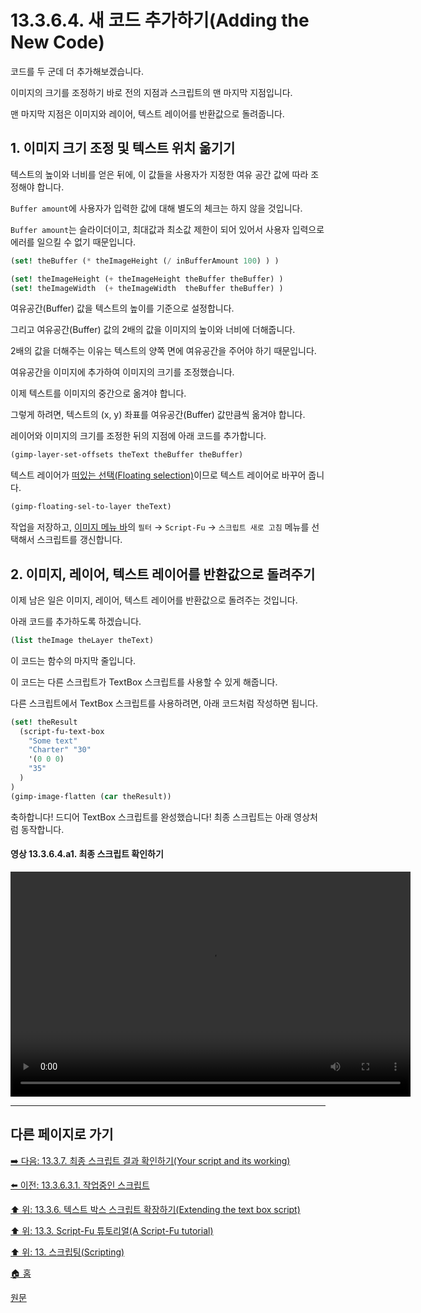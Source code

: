 # 13.3.6.4. 새 코드 추가하기(Adding the New Code)
코드를 두 군데 더 추가해보겠습니다. 

이미지의 크기를 조정하기 바로 전의 지점과 스크립트의 맨 마지막 지점입니다. 

맨 마지막 지점은 이미지와 레이어, 텍스트 레이어를 반환값으로 돌려줍니다.

## 1. 이미지 크기 조정 및 텍스트 위치 옮기기

텍스트의 높이와 너비를 얻은 뒤에, 이 값들을 사용자가 지정한 여유 공간 값에 따라 조정해야 합니다.

`Buffer amount`에 사용자가 입력한 값에 대해 별도의 체크는 하지 않을 것입니다. 

`Buffer amount`는 슬라이더이고, 최대값과 최소값 제한이 되어 있어서 사용자 입력으로 에러를 일으킬 수 없기 때문입니다.

```scheme
(set! theBuffer (* theImageHeight (/ inBufferAmount 100) ) )

(set! theImageHeight (+ theImageHeight theBuffer theBuffer) )
(set! theImageWidth  (+ theImageWidth  theBuffer theBuffer) )
```

여유공간(Buffer) 값을 텍스트의 높이를 기준으로 설정합니다. 

그리고 여유공간(Buffer) 값의 2배의 값을 이미지의 높이와 너비에 더해줍니다. 

2배의 값을 더해주는 이유는 텍스트의 양쪽 면에 여유공간을 주어야 하기 때문입니다.

여유공간을 이미지에 추가하여 이미지의 크기를 조정했습니다. 

이제 텍스트를 이미지의 중간으로 옮겨야 합니다.

그렇게 하려면, 텍스트의 (x, y) 좌표를 여유공간(Buffer) 값만큼씩 옮겨야 합니다.

레이어와 이미지의 크기를 조정한 뒤의 지점에 아래 코드를 추가합니다.

```scheme
(gimp-layer-set-offsets theText theBuffer theBuffer)
```

텍스트 레이어가 [떠있는 선택(Floating selection)](./19-glossaryx-floating_selection.md)이므로 텍스트 레이어로 바꾸어 줍니다.

```scheme
(gimp-floating-sel-to-layer theText)
```

작업을 저장하고, [이미지 메뉴 바](./19-glossaryx-image_menu_bar.md)의 `필터` → `Script-Fu` → `스크립트 새로 고침` 메뉴를 선택해서 스크립트를 갱신합니다. 

## 2. 이미지, 레이어, 텍스트 레이어를 반환값으로 돌려주기
이제 남은 일은 이미지, 레이어, 텍스트 레이어를 반환값으로 돌려주는 것입니다. 

아래 코드를 추가하도록 하겠습니다.

```scheme
(list theImage theLayer theText)
```

이 코드는 함수의 마지막 줄입니다. 

이 코드는 다른 스크립트가 TextBox 스크립트를 사용할 수 있게 해줍니다.

다른 스크립트에서 TextBox 스크립트를 사용하려면, 아래 코드처럼 작성하면 됩니다.

```scheme
(set! theResult 
  (script-fu-text-box
    "Some text"
    "Charter" "30"
    '(0 0 0)
    "35"
  )
)
(gimp-image-flatten (car theResult))
```

축하합니다! 드디어 TextBox 스크립트를 완성했습니다! 최종 스크립트는 아래 영상처럼 동작합니다.

#### 영상 13.3.6.4.a1. 최종 스크립트 확인하기
<video controls="controls" width="640" height="360"  src="https://github.com/wonder13662/gimp/assets/15767104/e907c457-27b4-472c-ae59-f3432f00c4b4"></video>

***

## 다른 페이지로 가기

[➡️ 다음: 13.3.7. 최종 스크립트 결과 확인하기(Your script and its working)](./13-03-07-your-script-and-its-working.md)

[⬅️ 이전: 13.3.6.3.1. 작업중인 스크립트](./13-03-06-03-01-script_in_progress.md)

[⬆️ 위: 13.3.6. 텍스트 박스 스크립트 확장하기(Extending the text box script)](./13-03-06-00-extending-the-text-box-script.md)

[⬆️ 위: 13.3. Script-Fu 튜토리얼(A Script-Fu tutorial)](./13-03-00-a-script-fu-tutorial.md)

[⬆️ 위: 13. 스크립팅(Scripting)](./13-00-scripting.md)

[🏠 홈](./00-home.md)

[원문](https://docs.gimp.org/2.10/ko/gimp-using-script-fu-tutorial-extending-text-box.html#idm10255)